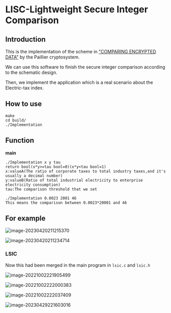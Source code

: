 # LISC-Lightweight Secure Integer Comparison

## Introduction

This is the implementation of the scheme in ["COMPARING ENCRYPTED DATA"](https://www.researchgate.net/profile/Thijs-Veugen/publication/266527434_COMPARING_ENCRYPTED_DATA/links/554086390cf2736761c27c36/COMPARING-ENCRYPTED-DATA.pdf) by the Paillier cryptosystem.

We can use this software to finish the secure integer comparison according to the schematic design.

Then, we  implement the application which is a real scenario about the Electric-tax index.

## How to use

```
make
cd build/
./Implementation 
```

## Function

**main**

```
./Implementation x y tau
return bool(x*y>=tau bool=0)(x*y<tau bool=1)
x:valueA(The ratio of corporate taxes to total industry taxes,and it's usually a decimal number)
y:valueB(Ratio of total industrial electricity to enterprise electricity consumption)
tau:The comparison threshold that we set

./Implementation 0.0023 2001 46
This means the comparison between 0.0023*20001 and 46
```

## For example

![image-20230420211215370](https://pic-1306483575.cos.ap-nanjing.myqcloud.com/images/image-20230420211215370.png)

![image-20230420211234714](https://pic-1306483575.cos.ap-nanjing.myqcloud.com/images/image-20230420211234714.png)

### LSIC

Now this had been merged in the main program in `lsic.c` and `lsic.h`

![image-20221002221905499](https://pic-1306483575.cos.ap-nanjing.myqcloud.com/images/image-20221002221905499.png)

![image-20221002222000383](https://pic-1306483575.cos.ap-nanjing.myqcloud.com/images/image-20221002222000383.png)

![image-20221002222037409](https://pic-1306483575.cos.ap-nanjing.myqcloud.com/images/image-20221002222037409.png)

![image-20230429221603016](https://pic-1306483575.cos.ap-nanjing.myqcloud.com/images/image-20230429221603016.png)

